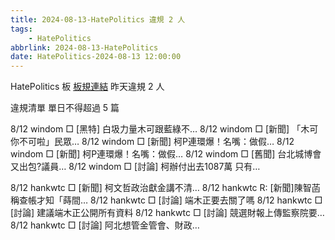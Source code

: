 ```yaml
---
title: 2024-08-13-HatePolitics 違規 2 人
tags:
    - HatePolitics
abbrlink: 2024-08-13-HatePolitics
date: HatePolitics-2024-08-13 12:00:00
---
```

HatePolitics 板 [板規連結](https://www.ptt.cc/bbs/HatePolitics/M.1617115262.A.D60.html)
昨天違規 2 人
<!-- more -->

違規清單
單日不得超過 5 篇

8/12 windom □ [黑特] 白圾力量木可跟藍綠不…
8/12 windom □ [新聞] 「木可你不可啦」民眾…
8/12 windom □ [新聞] 柯P連環爆！名嘴：做假…
8/12 windom □ [新聞] 柯P連環爆！名嘴：做假…
8/12 windom □ [舊聞] 台北城博會又出包?議員…
8/12 windom □ [討論] 柯辦付出去1087萬 只有…

8/12 hankwtc □ [新聞] 柯文哲政治獻金講不清…
8/12 hankwtc R: [新聞]陳智菡稱查帳才知「蒔間…
8/12 hankwtc □ [討論] 端木正要去關了嗎
8/12 hankwtc □ [討論] 建議端木正公開所有資料
8/12 hankwtc □ [討論] 競選財報上傳監察院要…
8/12 hankwtc □ [討論] 阿北想管金管會、財政…